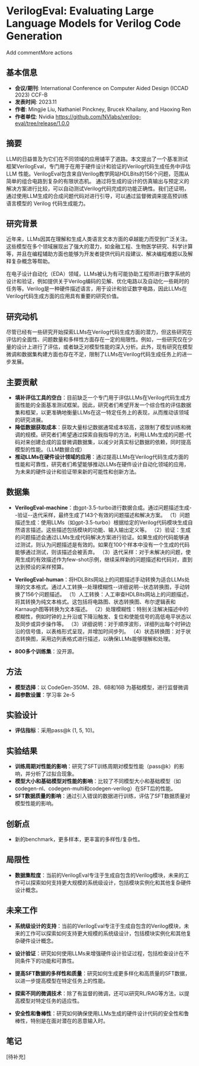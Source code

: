 # VerilogEval: Evaluating Large Language Models for Verilog Code Generation
Add commentMore actions
## 基本信息
- **会议/期刊**: International Conference on Computer Aided Design (ICCAD 2023) CCF-B
- **发表时间**: 2023.11
- **作者**: Mingjie Liu, Nathaniel Pinckney, Brucek Khailany, and Haoxing Ren
- **作者单位**: Nvidia
  https://github.com/NVlabs/verilog-eval/tree/release/1.0.0

## 摘要
LLM的日益普及为它们在不同领域的应用铺平了道路。本文提出了一个基准测试框架VerilogEval，专门用于在用于硬件设计和验证的Verilog代码生成任务中评估 LLM 性能。VerilogEval包含来自Verilog教学网站HDLBits的156个问题，范围从简单的组合电路到复杂的有限状态机。
通过将生成的设计的仿真输出与预定义的解决方案进行比较，可以自动测试Verilog代码完成的功能正确性。我们还证明，通过使用LLM生成的合成问题代码对进行引导，可以通过监督微调来提高预训练语言模型的 Verilog 代码生成能力。

## 研究背景
近年来，LLMs因其在理解和生成人类语言文本方面的卓越能力而受到广泛关注。这些模型在多个领域展现出了强大的潜力，如金融工程、生物医学研究、科学计算等，并且在编程辅助方面也能够为开发者提供代码片段建议、解决编程难题以及解释复杂概念等帮助。

在电子设计自动化（EDA）领域，LLMs被认为有可能协助工程师进行数字系统的设计和验证，例如提供关于Verilog编码的见解、优化电路以及自动化一些耗时的任务等。Verilog是一种硬件描述语言，用于设计和验证数字电路，因此LLMs在Verilog代码生成方面的应用具有重要的研究价值。

## 研究动机
尽管已经有一些研究开始探索LLMs在Verilog代码生成方面的潜力，但这些研究在评估的全面性、问题数量和多样性方面存在一定的局限性。例如，一些研究仅在少量的设计上进行了评估，或者缺乏对模型性能的深入分析。此外，现有研究在模型微调和数据集构建方面也存在不足，限制了LLMs在Verilog代码生成任务上的进一步发展。


## 主要贡献
- **填补评估工具的空白**：目前缺乏一个专门用于评估LLMs在Verilog代码生成方面性能的全面基准测试框架。因此，研究者们希望开发一个综合性的评估数据集和框架，以更准确地衡量LLMs在这一特定任务上的表现，从而推动该领域的研究进展。
- **降低数据获取成本**：获取大量标记数据通常成本较高，这限制了模型训练和微调的规模。研究者们希望通过探索自我指导的方法，利用LLMs生成的问题-代码对来创建合成的监督微调数据集，以减少对真实标记数据的依赖，同时提高模型的性能。（LLM数据合成）
- **推动LLMs在硬件设计领域的应用**：通过提高LLMs在Verilog代码生成方面的性能和可靠性，研究者们希望能够推动LLMs在硬件设计自动化领域的应用，为未来的硬件设计和验证带来新的可能性和创新方法。

## 数据集
- **VerilogEval-machine**：由gpt-3.5-turbo进行数据合成。通过问题描述生成--验证--迭代采样，最终生成了143个有效的问题描述和解决方案。
（1）问题描述生成：使用LLMs（如gpt-3.5-turbo）根据给定的Verilog代码模块生成自然语言描述。这些描述包括模块的功能、输入输出定义等。
（2）验证：生成的问题描述会通过LLMs生成代码解决方案进行验证。如果生成的代码能够通过测试，则认为问题描述是有效的。如果在100个样本中没有一个生成的代码能够通过测试，则该描述会被丢弃。
（3）迭代采样：对于未解决的问题，使用生成的有效描述作为few-shot示例，继续采样新的问题描述和代码对，直到达到预设的采样预算。

- **VerilogEval-human**：将HDLBits网站上的问题描述手动转换为适合LLMs处理的文本格式。通过人工转换--处理模糊性--详细说明--状态转换图，手动转换了156个问题描述。
（1）人工转换：人工审查HDLBits网站上的问题描述，将其转换为纯文本格式。这包括将电路图、状态转换图、布尔逻辑表和Karnaugh图等转换为文本描述。
（2）处理模糊性：特别关注解决描述中的模糊性，例如时钟的上升沿或下降沿触发、复位和使能信号的高低电平状态以及同步或异步操作等。
（3）详细说明：对于顺序波形，详细列出每个时钟边沿的信号值，以表格形式呈现，并增加时间步列。
（4）状态转换图：对于状态转换图，采用边列表格式进行描述，以确保LLMs能够理解和处理。

- **800多个训练集**：没开源。
  
## 方法
- **模型选择**：以 CodeGen-350M、2B、6B和16B 为基础模型，进行监督微调
- **超参数设置**：学习率 2e-5

## 实验设计
- **评估指标**：采用pass@k (1, 5, 10)。

## 实验结果
- **训练周期对性能的影响**：研究了SFT训练周期对模型性能（pass@k）的影响，并分析了过拟合现象。
- **模型大小和基础模型对性能的影响**：比较了不同模型大小和基础模型（如codegen-nl、codegen-multi和codegen-verilog）在SFT后的性能。
- **SFT数据质量的影响**：通过引入错误的数据进行训练，评估了SFT数据质量对模型性能的影响。

## 创新点
- 新的benchmark，更多样本，更丰富的多样性/复杂性。

## 局限性
- **数据集粒度**：当前的VerilogEval专注于生成自包含的Verilog模块，未来的工作可以探索如何支持更大规模的系统级设计，包括模块实例化和其他复杂硬件设计概念。

## 未来工作
- **系统级设计的支持**：当前的VerilogEval专注于生成自包含的Verilog模块，未来的工作可以探索如何支持更大规模的系统级设计，包括模块实例化和其他复杂硬件设计概念。

- **设计验证**：研究如何使用LLMs来增强硬件设计验证过程，包括检查设计在不同条件下的功能和可靠性。

- **提高SFT数据的多样性和质量**：研究如何生成更多样化和高质量的SFT数据，以进一步提高模型在特定任务上的性能。

- **探索不同的微调技术**：除了有监督的微调，还可以研究RL/RAG等方法，以提高模型对特定任务的适应性。

- **安全性和鲁棒性**：研究如何确保使用LLMs生成的硬件设计代码的安全性和鲁棒性，特别是在面对潜在的恶意输入时。

## 笔记
[待补充]